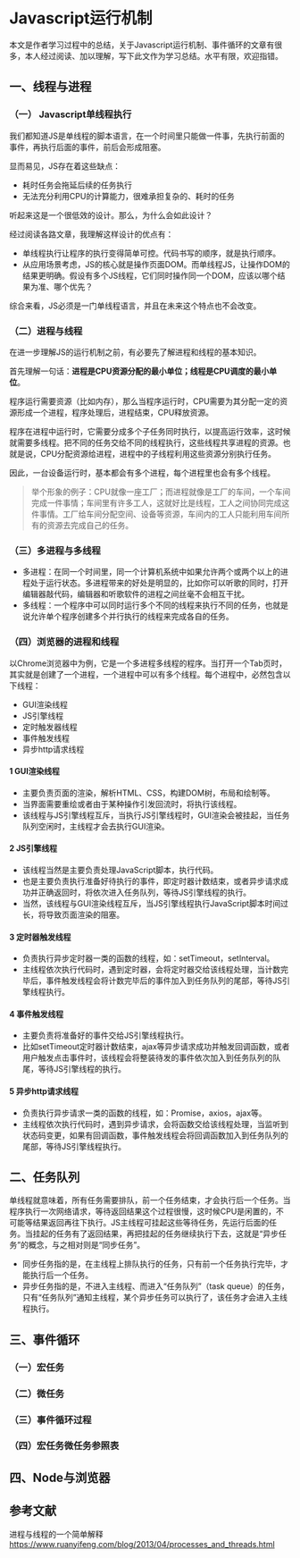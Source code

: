 # Javascript运行机制
本文是作者学习过程中的总结，关于Javascript运行机制、事件循环的文章有很多，本人经过阅读、加以理解，写下此文作为学习总结。水平有限，欢迎指错。

## 一、线程与进程
### （一） Javascript单线程执行
我们都知道JS是单线程的脚本语言，在一个时间里只能做一件事，先执行前面的事件，再执行后面的事件，前后会形成阻塞。

显而易见，JS存在着这些缺点：
- 耗时任务会拖延后续的任务执行
- 无法充分利用CPU的计算能力，很难承担复杂的、耗时的任务

听起来这是一个很低效的设计。那么，为什么会如此设计？

经过阅读各路文章，我理解这样设计的优点有：
- 单线程执行让程序的执行变得简单可控。代码书写的顺序，就是执行顺序。
- 从应用场景考虑，JS的核心就是操作页面DOM。而单线程JS，让操作DOM的结果更明确。假设有多个JS线程，它们同时操作同一个DOM，应该以哪个结果为准、哪个优先？

综合来看，JS必须是一门单线程语言，并且在未来这个特点也不会改变。
### （二）进程与线程
在进一步理解JS的运行机制之前，有必要先了解进程和线程的基本知识。

首先理解一句话：**进程是CPU资源分配的最小单位；线程是CPU调度的最小单位**。

程序运行需要资源（比如内存），那么当程序运行时，CPU需要为其分配一定的资源形成一个进程，程序处理后，进程结束，CPU释放资源。

程序在进程中运行时，它需要分成多个子任务同时执行，以提高运行效率，这时候就需要多线程。把不同的任务交给不同的线程执行，这些线程共享进程的资源。也就是说，CPU分配资源给进程，进程中的子线程利用这些资源分别执行任务。

因此，一台设备运行时，基本都会有多个进程，每个进程里也会有多个线程。
> 举个形象的例子：CPU就像一座工厂；而进程就像是工厂的车间，一个车间完成一件事情；车间里有许多工人，这就好比是线程，工人之间协同完成这件事情。工厂给车间分配空间、设备等资源，车间内的工人只能利用车间所有的资源去完成自己的任务。
### （三）多进程与多线程
- 多进程：在同一个时间里，同一个计算机系统中如果允许两个或两个以上的进程处于运行状态。多进程带来的好处是明显的，比如你可以听歌的同时，打开编辑器敲代码，编辑器和听歌软件的进程之间丝毫不会相互干扰。
- 多线程：一个程序中可以同时运行多个不同的线程来执行不同的任务，也就是说允许单个程序创建多个并行执行的线程来完成各自的任务。
### （四）浏览器的进程和线程
以Chrome浏览器中为例，它是一个多进程多线程的程序。当打开一个Tab页时，其实就是创建了一个进程，一个进程中可以有多个线程。每个进程中，必然包含以下线程：
- GUI渲染线程
- JS引擎线程
- 定时触发器线程
- 事件触发线程
- 异步http请求线程
#### 1 GUI渲染线程
- 主要负责页面的渲染，解析HTML、CSS，构建DOM树，布局和绘制等。
- 当界面需要重绘或者由于某种操作引发回流时，将执行该线程。
- 该线程与JS引擎线程互斥，当执行JS引擎线程时，GUI渲染会被挂起，当任务队列空闲时，主线程才会去执行GUI渲染。
#### 2 JS引擎线程
- 该线程当然是主要负责处理JavaScript脚本，执行代码。
- 也是主要负责执行准备好待执行的事件，即定时器计数结束，或者异步请求成功并正确返回时，将依次进入任务队列，等待JS引擎线程的执行。
- 当然，该线程与GUI渲染线程互斥，当JS引擎线程执行JavaScript脚本时间过长，将导致页面渲染的阻塞。
#### 3 定时器触发线程
- 负责执行异步定时器一类的函数的线程，如：setTimeout，setInterval。
- 主线程依次执行代码时，遇到定时器，会将定时器交给该线程处理，当计数完毕后，事件触发线程会将计数完毕后的事件加入到任务队列的尾部，等待JS引擎线程执行。
#### 4 事件触发线程
- 主要负责将准备好的事件交给JS引擎线程执行。
- 比如setTimeout定时器计数结束，ajax等异步请求成功并触发回调函数，或者用户触发点击事件时，该线程会将整装待发的事件依次加入到任务队列的队尾，等待JS引擎线程的执行。
#### 5 异步http请求线程
- 负责执行异步请求一类的函数的线程，如：Promise，axios，ajax等。
- 主线程依次执行代码时，遇到异步请求，会将函数交给该线程处理，当监听到状态码变更，如果有回调函数，事件触发线程会将回调函数加入到任务队列的尾部，等待JS引擎线程执行。
## 二、任务队列
单线程就意味着，所有任务需要排队，前一个任务结束，才会执行后一个任务。当程序执行一次网络请求，等待返回结果这个过程很慢，这时候CPU是闲置的，不可能等结果返回再往下执行。JS主线程可挂起这些等待任务，先运行后面的任务。当挂起的任务有了返回结果，再把挂起的任务继续执行下去，这就是“异步任务”的概念，与之相对则是“同步任务”。
- 同步任务指的是，在主线程上排队执行的任务，只有前一个任务执行完毕，才能执行后一个任务。
- 异步任务指的是，不进入主线程、而进入“任务队列”（task queue）的任务，只有“任务队列”通知主线程，某个异步任务可以执行了，该任务才会进入主线程执行。
## 三、事件循环
### （一）宏任务
### （二）微任务
### （三）事件循环过程
### （四）宏任务微任务参照表
## 四、Node与浏览器
## 参考文献
进程与线程的一个简单解释 https://www.ruanyifeng.com/blog/2013/04/processes_and_threads.html